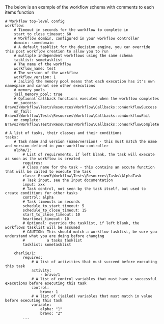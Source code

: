 The below is an example of the workflow schema with comments to each items function

    # Workflow top-level config
    workflow:
        # Timeout in seconds for the workflow to complete in
        start_to_close_timeout: 60
        # Workflow domain, configured in your workflow controller
        domain: somedomain
        # A default tasklist for the decision engine, you can override this post workflow creation to allow you to run 
        # multiple independent workflows using the same schema 
        tasklist: sometasklist
        # The name of the workflow
        workflow_name: test
        # The version of the workflow
        workflow_version: 1
        # Jailing the memory pool means that each execution has it's own namespace and cannot see other executions
        # memory pools
        jail_memory_pool: true
        # Optional callback functions executed when the workflow completes
        on_success: Bravo3\Workflow\Tests\Resources\Workflow\Callbacks::onWorkflowSuccess
        on_fail: Bravo3\Workflow\Tests\Resources\Workflow\Callbacks::onWorkflowFail
        on_complete: Bravo3\Workflow\Tests\Resources\Workflow\Callbacks::onWorkflowComplete
    
    # A list of tasks, their classes and their conditions
    tasks:
        # Task name and version (name/version) - this must match the name and version defined in your workflow controller
        alpha/1:
            # List of requirements, if left blank, the task will execute as soon as the workflow is created
            requires:
            # Class name for the task - this contains an excute function that will be called to execute the task
            class: Bravo3\Workflow\Tests\Resources\Tasks\AlphaTask
            # Task input, see the Input documentation
            input: xxx
            # Task control, not seen by the task itself, but used to create conditions for other tasks
            control: alpha
            # Task timeouts in seconds
            schedule_to_start_timeout: 5
            schedule_to_close_timeout: 15
            start_to_close_timeout: 10
            heartbeat_timeout: 10
            # Optional: override the tasklist, if left blank, the workflows tasklist will be assumed
            # CAUTION: This should match a workflow tasklist, be sure you understand what you are doing before changing 
            #          a tasks tasklist
            tasklist: sometasklist
            
        charlie/1:
            requires:
                # A list of activities that must succeed before executing this task
                activity:
                    - bravo/1
                # A list of control variables that must have x successful executions before executing this task
                control:
                    bravo: 1
                # A list of (jailed) variables that must match in value before executing this task
                variable:
                    alpha: "1"
                    bravo: "2"
            ...


